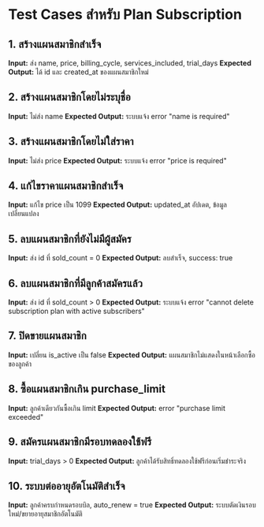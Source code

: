 # Test Cases สำหรับ Plan Subscription

## 1. สร้างแผนสมาชิกสำเร็จ
**Input:** ส่ง name, price, billing_cycle, services_included, trial_days
**Expected Output:** ได้ id และ created_at ของแผนสมาชิกใหม่

## 2. สร้างแผนสมาชิกโดยไม่ระบุชื่อ
**Input:** ไม่ส่ง name
**Expected Output:** ระบบแจ้ง error "name is required"

## 3. สร้างแผนสมาชิกโดยไม่ใส่ราคา
**Input:** ไม่ส่ง price
**Expected Output:** ระบบแจ้ง error "price is required"

## 4. แก้ไขราคาแผนสมาชิกสำเร็จ
**Input:** แก้ไข price เป็น 1099
**Expected Output:** updated_at อัปเดต, ข้อมูลเปลี่ยนแปลง

## 5. ลบแผนสมาชิกที่ยังไม่มีผู้สมัคร
**Input:** ส่ง id ที่ sold_count = 0
**Expected Output:** ลบสำเร็จ, success: true

## 6. ลบแผนสมาชิกที่มีลูกค้าสมัครแล้ว
**Input:** ส่ง id ที่ sold_count > 0
**Expected Output:** ระบบแจ้ง error "cannot delete subscription plan with active subscribers"

## 7. ปิดขายแผนสมาชิก
**Input:** เปลี่ยน is_active เป็น false
**Expected Output:** แผนสมาชิกไม่แสดงในหน้าเลือกซื้อของลูกค้า

## 8. ซื้อแผนสมาชิกเกิน purchase_limit
**Input:** ลูกค้าเดียวกันซื้อเกิน limit
**Expected Output:** error "purchase limit exceeded"

## 9. สมัครแผนสมาชิกมีรอบทดลองใช้ฟรี
**Input:** trial_days > 0
**Expected Output:** ลูกค้าได้รับสิทธิ์ทดลองใช้ฟรีก่อนเริ่มชำระจริง

## 10. ระบบต่ออายุอัตโนมัติสำเร็จ
**Input:** ลูกค้าครบกำหนดรอบบิล, auto_renew = true
**Expected Output:** ระบบตัดเงินรอบใหม่/ขยายอายุสมาชิกอัตโนมัติ

